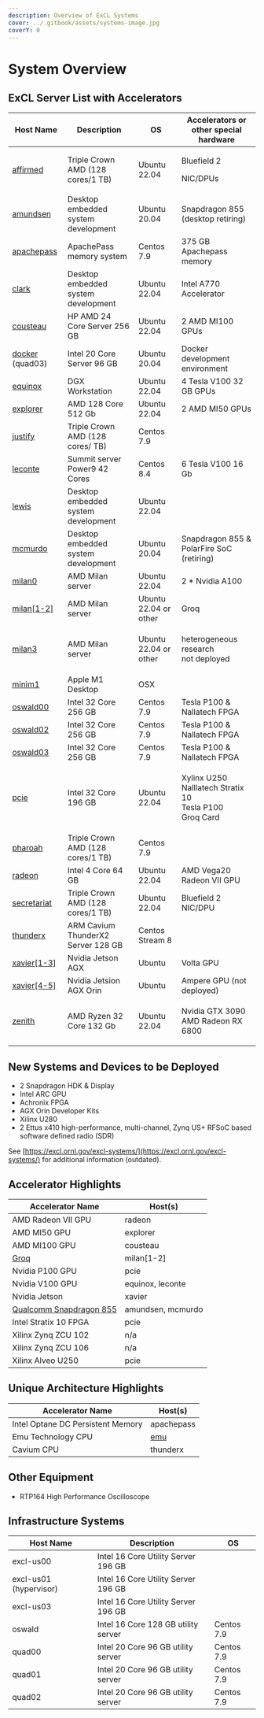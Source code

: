 ```yaml
---
description: Overview of ExCL Systems
cover: ../.gitbook/assets/systems-image.jpg
coverY: 0
---
```


# System Overview

## ExCL Server List with Accelerators

| Host Name                            | Description                         | OS                    | Accelerators or other special hardware                                 |
| ------------------------------------ | ----------------------------------- | --------------------- | ---------------------------------------------------------------------- |
| [affirmed](triple-crown.md#affirmed)              | Triple Crown AMD (128 cores/1 TB)   | Ubuntu 22.04          | <p>Bluefield 2 </p><p>NIC/DPUs</p>                                     |
| [amundsen](amundsen.md)              | Desktop embedded system development | Ubuntu 20.04          | Snapdragon 855 (desktop retiring)                                      |
| [apachepass](apachepass.md)          | ApachePass memory system            | Centos 7.9            | 375 GB Apachepass memory                                               |
| [clark](clark.md)                    | Desktop embedded system development | Ubuntu 22.04          | Intel A770 Accelerator                                                 |
| [cousteau](cousteau.md)              | HP AMD 24 Core Server 256 GB        | Ubuntu 22.04          | 2 AMD MI100 GPUs                                                       |
| [docker](docker.md) (quad03)         | Intel 20 Core Server 96 GB          | Ubuntu 20.04          | Docker development environment                                         |
| [equinox](equinox.md)                | DGX Workstation                     | Ubuntu 22.04          | 4 Tesla V100 32 GB GPUs                                                |
| [explorer](explorer.md)              | AMD 128 Core 512 Gb                 | Ubuntu 22.04          | 2 AMD MI50 GPUs                                                        |
| [justify](triple-crown.md#justify)          | Triple Crown AMD (128 cores/ TB)    | Centos 7.9            |                                                                        |
| [leconte](leconte.md)                | Summit server Power9 42 Cores       | Centos 8.4            | 6 Tesla V100 16 Gb                                                     |
| [lewis](lewis.md)                    | Desktop embedded system development | Ubuntu 22.04          |                                                                        |
| [mcmurdo](mcmurdo.md)                | Desktop embedded system development | Ubuntu 20.04          | Snapdragon 855 & PolarFire SoC (retiring)                              |
| [milan0](milan.md)                   | AMD Milan server                    | Ubuntu 22.04          | 2 \* Nvidia A100                                                       |
| [milan\[1-2\]](milan.md)             | AMD Milan server                    | Ubuntu 22.04 or other | Groq                                                                   |
| [milan3](milan.md)                   | AMD Milan server                    | Ubuntu 22.04 or other | <p>heterogeneous research<br>not deployed</p>                          |
| [minim1](minim1.md)                  | Apple M1 Desktop                    | OSX                   |                                                                        |
| [oswald00](oswald.md)                | Intel 32 Core 256 GB                | Centos 7.9            | Tesla P100 & Nallatech FPGA                                            |
| [oswald02](oswald.md)                | Intel 32 Core 256 GB                | Centos 7.9            | Tesla P100 & Nallatech FPGA                                            |
| [oswald03](oswald.md)                | Intel 32 Core 256 GB                | Centos 7.9            | Tesla P100 & Nallatech FPGA                                            |
| [pcie](pcie.md)                      | Intel 32 Core 196 GB                | Ubuntu 22.04          | <p>Xylinx U250<br>Nalllatech Stratix 10<br>Tesla P100<br>Groq Card</p> |
| [pharoah](triple-crown.md#pharoah)                | Triple Crown AMD (128 cores/1 TB)   | Centos 7.9            |                                                                        |
| [radeon](radeon.md)                  | Intel 4 Core 64 GB                  | Ubuntu 22.04          | AMD Vega20 Radeon VII GPU                                              |
| [secretariat](triple-crown.md#secretariat)        | Triple Crown AMD (128 cores/1 TB)   | Ubuntu 22.04          | Bluefield 2 NIC/DPU                                                    |
| [thunderx](thunderx.md)              | ARM Cavium ThunderX2 Server 128 GB  | Centos Stream 8       |                                                                        |
| [xavier\[1-3\]](xavier.md)           | Nvidia Jetson AGX                   | Ubuntu                | Volta GPU                                                              |
| [xavier\[4-5\]](xavier.md)           | Nvidia Jetsion AGX Orin             | Ubuntu                | Ampere GPU (not deployed)                                              |
| [zenith](zenith.md)                  | AMD Ryzen 32 Core 132 Gb            | Ubuntu 22.04          | <p>Nvidia GTX 3090<br>AMD Radeon RX 6800</p>                           |

## New Systems and Devices to be Deployed

* 2 Snapdragon HDK & Display
* Intel ARC GPU
* Achronix FPGA
* AGX Orin Developer Kits
* Xilinx U280
* 2 Ettus x410 high-performance, multi-channel, Zynq US+ RFSoC based software defined radio (SDR)

See [https://excl.ornl.gov/excl-systems/](https://excl.ornl.gov/excl-systems/) for additional information (outdated).

## Accelerator Highlights

| Accelerator Name                         | Host(s)           |
| ---------------------------------------- | ----------------- |
| AMD Radeon VII GPU                       | radeon            |
| AMD MI50 GPU                             | explorer          |
| AMD MI100 GPU                            | cousteau          |
| [Groq](../quick-start-guides/groq.md)    | milan\[1-2]       |
| Nvidia P100 GPU                          | pcie              |
| Nvidia V100 GPU                          | equinox, leconte  |
| Nvidia Jetson                            | xavier            |
| [Qualcomm Snapdragon 855](snapdragon.md) | amundsen, mcmurdo |
| Intel Stratix 10 FPGA                    | pcie              |
| Xilinx Zynq ZCU 102                      | n/a               |
| Xilinx Zynq ZCU 106                      | n/a               |
| Xilinx Alveo U250                        | pcie              |

## Unique Architecture Highlights

| Accelerator Name                  | Host(s)       |
| --------------------------------- | ------------- |
| Intel Optane DC Persistent Memory | apachepass    |
| Emu Technology CPU                | [emu](emu.md) |
| Cavium CPU                        | thunderx      |

## Other Equipment

* RTP164 High Performance Oscilloscope

## Infrastructure Systems

| Host Name                            | Description                         | OS                    |
| ------------------------------------ | ----------------------------------- | --------------------- |
| excl-us00                            | Intel 16 Core Utility Server 196 GB |                       |
| excl-us01 (hypervisor)               | Intel 16 Core Utility Server 196 GB |                       |
| excl-us03                            | Intel 16 Core Utility Server 196 GB |                       |
| oswald                   | Intel 16 Core 128 GB utility server | Centos 7.9            |                                                                        |
| quad00                               | Intel 20 Core 96 GB utility server  | Centos 7.9            |
| quad01                               | Intel 20 Core 96 GB utility server  | Centos 7.9            |
| quad02                               | Intel 20 Core 96 GB utility server  | Centos 7.9            |
